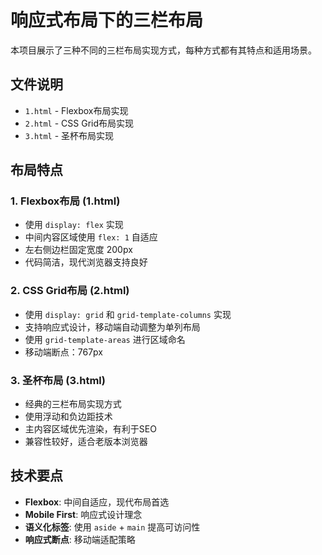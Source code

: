 # 响应式布局下的三栏布局

本项目展示了三种不同的三栏布局实现方式，每种方式都有其特点和适用场景。

## 文件说明

- `1.html` - Flexbox布局实现
- `2.html` - CSS Grid布局实现  
- `3.html` - 圣杯布局实现

## 布局特点

### 1. Flexbox布局 (1.html)

- 使用 `display: flex` 实现
- 中间内容区域使用 `flex: 1` 自适应
- 左右侧边栏固定宽度 200px
- 代码简洁，现代浏览器支持良好

### 2. CSS Grid布局 (2.html)

- 使用 `display: grid` 和 `grid-template-columns` 实现
- 支持响应式设计，移动端自动调整为单列布局
- 使用 `grid-template-areas` 进行区域命名
- 移动端断点：767px

### 3. 圣杯布局 (3.html)

- 经典的三栏布局实现方式
- 使用浮动和负边距技术
- 主内容区域优先渲染，有利于SEO
- 兼容性较好，适合老版本浏览器

## 技术要点

- **Flexbox**: 中间自适应，现代布局首选
- **Mobile First**: 响应式设计理念
- **语义化标签**: 使用 `aside` + `main` 提高可访问性
- **响应式断点**: 移动端适配策略
